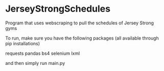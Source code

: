 # JerseyStrongSchedules
Program that uses webscraping to pull the schedules of Jersey Strong gyms

To run, make sure you have the following packages (all available through pip installations)

requests
pandas
bs4
selenium
lxml

and then simply run main.py
